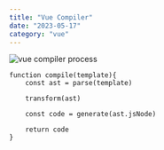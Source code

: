 ```yaml
---
title: "Vue Compiler"
date: "2023-05-17"
category: "vue"
---
```


![vue compiler process](/images/vue-compiler.png)

```
function compile(template){
    const ast = parse(template)

    transform(ast)

    const code = generate(ast.jsNode)
    
    return code
}
```
